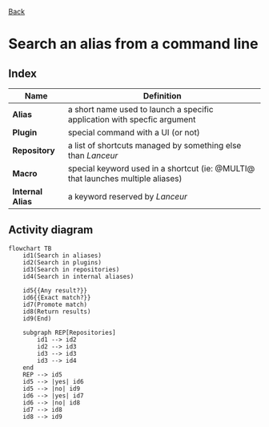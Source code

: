 [Back](../README.md)

# Search an alias from a command line

## Index

| Name               | Definition                                                                      |
| ------------------ | ------------------------------------------------------------------------------- |
| **Alias**          | a short name used to launch a specific application with specfic argument        |
| **Plugin**         | special command with a UI (or not)                                              |
| **Repository**     | a list of shortcuts managed by something else than *Lanceur*                    |
| **Macro**          | special keyword used in a shortcut (ie: @MULTI@ that launches multiple aliases) |
| **Internal Alias** | a keyword reserved by *Lanceur*                                                 |

## Activity diagram

```mermaid
flowchart TB
    id1(Search in aliases)
    id2(Search in plugins)
    id3(Search in repositories)
    id4(Search in internal aliases)

    id5{{Any result?}}
    id6{{Exact match?}}
    id7(Promote match)
    id8(Return results)
    id9(End)

    subgraph REP[Repositories]
        id1 --> id2
        id2 --> id3
        id3 --> id3
        id3 --> id4
    end
    REP --> id5
    id5 --> |yes| id6
    id5 --> |no| id9
    id6 --> |yes| id7
    id6 --> |no| id8
    id7 --> id8
    id8 --> id9
```